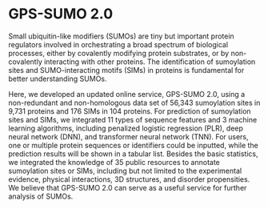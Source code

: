 # GPS-SUMO 2.0
Small ubiquitin-like modifiers (SUMOs) are tiny but important protein regulators involved in orchestrating a broad spectrum of biological processes, either by covalently modifying protein substrates, or by non-covalently interacting with other proteins. The identification of sumoylation sites and SUMO-interacting motifs (SIMs) in proteins is fundamental for better understanding SUMOs.

Here, we developed an updated online service, GPS-SUMO 2.0, using a non-redundant and non-homologous data set of 56,343 sumoylation sites in 9,731 proteins and 176 SIMs in 104 proteins. For prediction of sumoylation sites and SIMs, we integrated 11 types of sequence features and 3 machine learning algorithms, including penalized logistic regression (PLR), deep neural network (DNN), and transformer neural network (TNN). For users, one or multiple protein sequences or identifiers could be inputted, while the prediction results will be shown in a tabular list. Besides the basic statistics, we integrated the knowledge of 35 public resources to annotate sumoylation sites or SIMs, including but not limited to the experimental evidence, physical interactions, 3D structures, and disorder propensities. We believe that GPS-SUMO 2.0 can serve as a useful service for further analysis of SUMOs.
